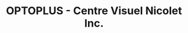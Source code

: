 ---
title: "OPTOPLUS - Centre Visuel Nicolet Inc."
url: /nicolet/optoplus-centre-visuel-nicolet-inc/
shop: optician
---